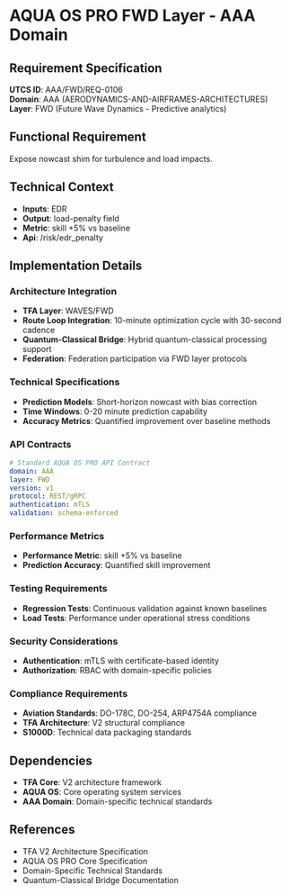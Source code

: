 # AQUA OS PRO FWD Layer - AAA Domain

## Requirement Specification

**UTCS ID**: AAA/FWD/REQ-0106  
**Domain**: AAA (AERODYNAMICS-AND-AIRFRAMES-ARCHITECTURES)  
**Layer**: FWD (Future Wave Dynamics - Predictive analytics)  

## Functional Requirement

Expose nowcast shim for turbulence and load impacts.

## Technical Context

- **Inputs**: EDR
- **Output**: load-penalty field
- **Metric**: skill +5% vs baseline
- **Api**: /risk/edr_penalty


## Implementation Details

### Architecture Integration
- **TFA Layer**: WAVES/FWD
- **Route Loop Integration**: 10-minute optimization cycle with 30-second cadence
- **Quantum-Classical Bridge**: Hybrid quantum-classical processing support
- **Federation**: Federation participation via FWD layer protocols

### Technical Specifications

- **Prediction Models**: Short-horizon nowcast with bias correction
- **Time Windows**: 0-20 minute prediction capability
- **Accuracy Metrics**: Quantified improvement over baseline methods

### API Contracts


```yaml
# Standard AQUA OS PRO API Contract
domain: AAA
layer: FWD
version: v1
protocol: REST/gRPC
authentication: mTLS
validation: schema-enforced
```

### Performance Metrics

- **Performance Metric**: skill +5% vs baseline
- **Prediction Accuracy**: Quantified skill improvement

### Testing Requirements

- **Regression Tests**: Continuous validation against known baselines
- **Load Tests**: Performance under operational stress conditions

### Security Considerations

- **Authentication**: mTLS with certificate-based identity
- **Authorization**: RBAC with domain-specific policies

### Compliance Requirements

- **Aviation Standards**: DO-178C, DO-254, ARP4754A compliance
- **TFA Architecture**: V2 structural compliance
- **S1000D**: Technical data packaging standards

## Dependencies

- **TFA Core**: V2 architecture framework
- **AQUA OS**: Core operating system services
- **AAA Domain**: Domain-specific technical standards

## References

- TFA V2 Architecture Specification
- AQUA OS PRO Core Specification
- Domain-Specific Technical Standards
- Quantum-Classical Bridge Documentation
